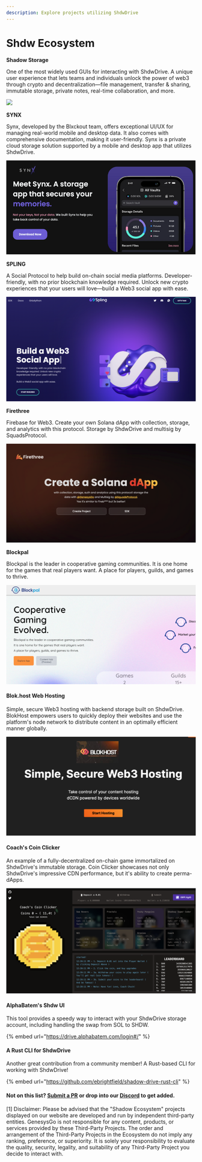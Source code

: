```yaml
---
description: Explore projects utilizing ShdwDrive
---
```


# Shdw Ecosystem

**Shadow Storage**

One of the most widely used GUIs for interacting with ShdwDrive. A unique user experience that lets teams and individuals unlock the power of web3 through crypto and decentralization—file management, transfer & sharing, immutable storage, private notes, real-time collaboration, and more.

[![](../../.gitbook/assets/shadow\_storage.png)](https://www.shadow.storage/#features)

**SYNX**

Synx, developed by the Blxckout team, offers exceptional UI/UX for managing real-world mobile and desktop data. It also comes with comprehensive documentation, making it user-friendly. Synx is a private cloud storage solution supported by a mobile and desktop app that utilizes ShdwDrive.

[![](../../.gitbook/assets/synx.png)](https://twitter.com/synx\_xyz)

**SPLING**

A Social Protocol to help build on-chain social media platforms. Developer-friendly, with no prior blockchain knowledge required. Unlock new crypto experiences that your users will love—build a Web3 social app with ease.

[![](../../.gitbook/assets/spling-feature.png)](https://www.splinglabs.com/)

**Firethree**

Firebase for Web3. Create your own Solana dApp with collection, storage, and analytics with this protocol. Storage by ShdwDrive and multisig by SquadsProtocol.

[![](../../.gitbook/assets/firethree.png)](https://www.firethree.xyz/)

**Blockpal**

Blockpal is the leader in cooperative gaming communities. It is one home for the games that real players want. A place for players, guilds, and games to thrive.

[![](../../.gitbook/assets/blockpal.png)](https://blockpal.gg/)

#### **Blok.host Web Hosting**

Simple, secure Web3 hosting with backend storage built on ShdwDrive. BlokHost empowers users to quickly deploy their websites and use the platform's node network to distribute content in an optimally efficient manner globally.

[![](<../../.gitbook/assets/blockhost (1).png>)](https://blok.host/)

#### **Coach's Coin Clicker**

An example of a fully-decentralized on-chain game immortalized on ShdwDrive's immutable storage. Coin Clicker showcases not only ShdwDrive's impressive CDN performance, but it's ability to create perma-dApps.

[![](<../../.gitbook/assets/coach-coin-clicker.png>)](https://shdw-drive.genesysgo.net/81AsEZByxnLFnpXVBLEASxvxknJ5pNWrbXP647iSv6Qh/Screenshot%202023-12-13%20at%2012.39.23%20PM.png)


#### **AlphaBatem's Shdw UI**

This tool provides a speedy way to interact with your ShdwDrive storage account, including handling the swap from SOL to SHDW.

{% embed url="https://drive.alphabatem.com/login#/" %}

#### **A Rust CLI for ShdwDrive**

Another great contribution from a community member! A Rust-based CLI for working with ShdwDrive!

{% embed url="https://github.com/ebrightfield/shadow-drive-rust-cli" %}

#### **Not on this list?** [**Submit a PR**](https://github.com/GenesysGo/docs-shadow-cloud) **or drop into our** [**Discord**](https://discord.gg/genesysgo) **to get added.**

\[1] Disclaimer: Please be advised that the "Shadow Ecosystem" projects displayed on our website are developed and run by independent third-party entities. GenesysGo is not responsible for any content, products, or services provided by these Third-Party Projects. The order and arrangement of the Third-Party Projects in the Ecosystem do not imply any ranking, preference, or superiority. It is solely your responsibility to evaluate the quality, security, legality, and suitability of any Third-Party Project you decide to interact with.
